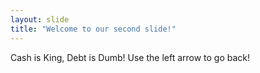 ```yaml
---
layout: slide
title: "Welcome to our second slide!"
---
```

Cash is King, Debt is Dumb!
Use the left arrow to go back!
